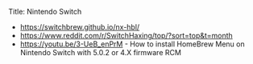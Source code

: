 Title: Nintendo Switch

- <https://switchbrew.github.io/nx-hbl/>
- <https://www.reddit.com/r/SwitchHaxing/top/?sort=top&t=month>
- <https://youtu.be/3-UeB_enPrM> - How to install HomeBrew Menu on Nintendo Switch with 5.0.2 or 4.X firmware RCM
